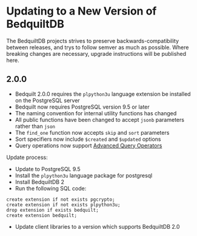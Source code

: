 # Updating to a New Version of BedquiltDB

The BedquiltDB projects strives to preserve backwards-compatibility between releases, and trys to follow semver as much as possible. Where breaking changes are necessary, upgrade instructions will be published here.

## 2.0.0

- Bedquilt 2.0.0 requires the `plpython3u` language extension be installed on the PostgreSQL server
- Bedquilt now requires PostgreSQL version 9.5 or later
- The naming convention for internal utility functions has changed
- All public functions have been changed to accept `jsonb` parameters rather than `json`
- The `find_one` function now accepts `skip` and `sort` parameters
- Sort specifiers now include `$created` and `$updated` options
- Query operations now support [Advanced Query Operators](../spec.md#aside-advanced-query-operations)

Update process:

- Update to PostgreSQL 9.5
- Install the `plpython3u` language package for postgresql
- Install BedquiltDB 2
- Run the following SQL code:
```
create extension if not exists pgcrypto;
create extension if not exists plpython3u;
drop extension if exists bedquilt;
create extension bedquilt;
```
- Update client libraries to a version which supports BedquiltDB 2.0
